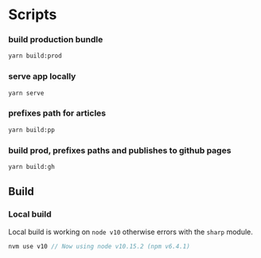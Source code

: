 # Scripts

### build production bundle

```bash
yarn build:prod
```

### serve app locally

```bash
yarn serve
```

### prefixes path for articles

```bash
yarn build:pp
```

### build prod, prefixes paths and publishes to github pages

```bash
yarn build:gh
```

## Build

### Local build

Local build is working on `node v10` otherwise errors with the `sharp` module.

```js
nvm use v10 // Now using node v10.15.2 (npm v6.4.1)
```
